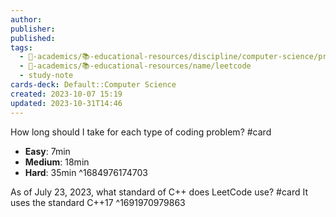 ```yaml
---
author: 
publisher: 
published: 
tags:
  - 🔴-academics/📚-educational-resources/discipline/computer-science/programming-language/rust
  - 🔴-academics/📚-educational-resources/name/leetcode
  - study-note
cards-deck: Default::Computer Science
created: 2023-10-07 15:19
updated: 2023-10-31T14:46
---
```


How long should I take for each type of coding problem? 
#card 
- **Easy**: 7min
- **Medium**: 18min
- **Hard**: 35min
^1684976174703

As of July 23, 2023, what standard of C++ does LeetCode use?
#card 
It uses the standard C++17
^1691970979863
